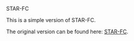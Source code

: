 STAR-FC

This is a simple version of STAR-FC.

The original version can be found here: 
[STAR-FC](https://github.com/sstzal/STAR-FC).